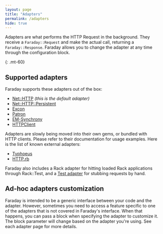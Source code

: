 ```yaml
---
layout: page
title: "Adapters"
permalink: /adapters
hide: true
---
```


Adapters are what performs the HTTP Request in the background.
They receive a `Faraday::Request` and make the actual call, returning a `Faraday::Response`.
Faraday allows you to change the adapter at any time through the configuration block.

{: .mt-60}
## Supported adapters

Faraday supports these adapters out of the box:

* [Net::HTTP][net_http] _(this is the default adapter)_
* [Net::HTTP::Persistent][persistent]
* [Excon][excon]
* [Patron][patron]
* [EM-Synchrony][em-synchrony]
* [HTTPClient][httpclient]

Adapters are slowly being moved into their own gems, or bundled with HTTP clients.
Please refer to their documentation for usage examples.
Here is the list of known external adapters:

* [Typhoeus][typhoeus]
* [HTTP.rb][faraday-http]

Faraday also includes a Rack adapter for hitting loaded Rack applications through
Rack::Test, and a [Test adapter][testing] for stubbing requests by hand.

## Ad-hoc adapters customization

Faraday is intended to be a generic interface between your code and the adapter.
However, sometimes you need to access a feature specific to one of the adapters that is not covered in Faraday's interface.
When that happens, you can pass a block when specifying the adapter to customize it.
The block parameter will change based on the adapter you're using. See each adapter page for more details.

[net_http]:     ./net-http
[persistent]:   ./net-http-persistent
[excon]:        ./excon
[patron]:       ./patron
[em-synchrony]: ./em-synchrony
[httpclient]:   ./httpclient
[typhoeus]:     https://github.com/typhoeus/typhoeus/blob/master/lib/typhoeus/adapters/faraday.rb
[faraday-http]: https://github.com/lostisland/faraday-http
[testing]:      ../testing